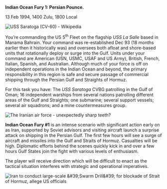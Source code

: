 **Indian Ocean Fury 1: Persian Pounce.**

13 Feb 1994, 1400 Zulu, 1800 Local

![USS Saratoga (CV-60) -
Wikipedia](/assets/images/aar/iof/iof1/image1.jpeg)

You’re commanding the US 5<sup>th</sup> Fleet on the flagship *USS La
Salle* based in Manama Bahrain. Your command was re-established Dec 93
(18 months earlier then it historically was) and oversees both afloat
and shore-based units that rotationally deploy or surge into the Gulf.
Units under your command are American (USN, USMC, USAF and US Army),
British, French, Italian, Spanish, and Australian. Although much of your
force is off on independent operations in the Indian Ocean and beyond,
the primary responsibility in this region is safe and secure passage of
commercial shipping through the Persian Gulf and Straights of Hormuz.

For this task you have: The *USS Saratoga* CVBG patrolling in the Gulf
of Oman; 16 independent warships from several nations patrolling
different areas of the Gulf and Straights; one submarine; several
support vessels; several air squadrons; and a mine countermeasures
group.

![The Iranian air force - unexpectedly sharp
teeth?](/assets/images/aar/iof/iof1/image2.jpeg)

**<span class="underline">Indian Ocean Fury \#1</span>** is an intense
scenario with significant action early on as Iran, supported by Soviet
advisors and visiting aircraft launch a surprise attack on shipping in
the Persian Gulf. The first few hours will see a surge of aircraft and
missiles into the Gulf and Straits of Hormuz. Casualties will be high.
Diplomatic efforts behind the scenes quickly kick in and over a few
hours Gulf States join the fight with various levels of enthusiasm.

The player will receive direction which will be difficult to enact as
the tactical situation interferes with strategic and operational
imperatives.

![Iran to conduct large-scale &\#39;Swarm Drill&\#39; for blockade of
Strait of Hormuz, allege US
officials](/assets/images/aar/iof/iof1/image3.jpeg)
